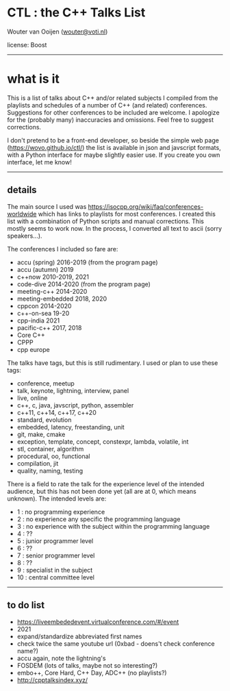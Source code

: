 # CTL : the C++ Talks List 

Wouter van Ooijen (wouter@voti.nl)

license: Boost

-------------------------------------------------------------------------------

# what is it

This is a list of talks about C++ and/or related subjects I compiled 
from the playlists and schedules of a number of C++ (and related) conferences.
Suggestions for other conferences to be included are welcome.
I apologize for the (probably many) inaccuracies and omissions.
Feel free to suggest corrections.

I don't pretend to be a front-end developer, so 
beside the simple web page (https://wovo.github.io/ctl/) the list
is available in json and javscript formats, 
with a Python interface for maybe slightly easier use.
If you create you own interface, let me know!

-------------------------------------------------------------------------------

## details

The main source I used was 
https://isocpp.org/wiki/faq/conferences-worldwide
which has links to playlists for most conferences.
I created this list with a combination of Python scripts
and manual corrections. This mostly seems to work now.
In the process, I converted all text to ascii (sorry speakers...).

The conferences I included so fare are:
- accu (spring) 2016-2019 (from the program page)
- accu (autumn) 2019
- c++now 2010-2019, 2021
- code-dive 2014-2020 (from the program page)
- meeting-c++ 2014-2020
- meeting-embedded 2018, 2020
- cppcon 2014-2020
- c++-on-sea 19-20 
- cpp-india 2021
- pacific-c++ 2017, 2018
- Core C++
- CPPP
- cpp europe 

The talks have tags, but this is still rudimentary.
I used or plan to use these tags:
- conference, meetup
- talk, keynote, lightning, interview, panel
- live, online
- c++, c, java, javscript, python, assembler
- c++11, c++14, c++17, c++20
- standard, evolution
- embedded, latency, freestanding, unit
- git, make, cmake
- exception, template, concept, constexpr, lambda, volatile, int
- stl, container, algorithm
- procedural, oo, functional
- compilation, jit
- quality, naming, testing

There is a field to rate the talk for the experience level of the intended
audience, but this has not been done yet (all are at 0, which means unknown).
The intended levels are:
- 1 : no programming experience
- 2 : no experience any specific the programming language
- 3 : no experience with the subject within the programming language
- 4 : ??
- 5 : junior programmer level
- 6 : ??
- 7 : senior programmer level
- 8 : ??
- 9 : specialist in the subject
- 10 : central committee level

-------------------------------------------------------------------------------

## to do list

- https://liveembededevent.virtualconference.com/#/event
- 2021 
- expand/standardize abbreviated first names
- check twice the same youtube url (0xbad - doens't check conference name?)
- accu again, note the lightning's
- FOSDEM (lots of talks, maybe not so interesting?)
- embo++, Core Hard, C++ Day, ADC++ (no playlists?)
- http://cpptalksindex.xyz/










                   
   
